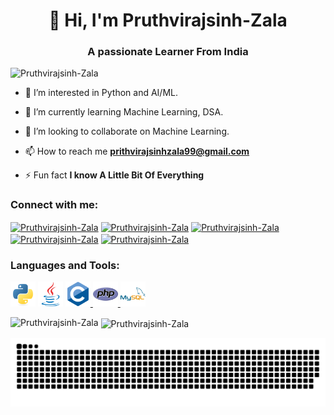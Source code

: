 <h1 align="center">👋 Hi, I'm Pruthvirajsinh-Zala</h1>
<h3 align="center">A passionate Learner From India</h3>

<p align="left"> <img src="https://komarev.com/ghpvc/?username=Pruthvirajsinh-Zala&label=Profile%20views&color=0e75b6&style=flat" alt="Pruthvirajsinh-Zala" /> </p>

- 👀 I’m interested in Python and AI/ML.

- 🌱 I’m currently learning Machine Learning, DSA.

- 💞️ I’m looking to collaborate on Machine Learning.

- 📫 How to reach me **prithvirajsinhzala99@gmail.com**

- ⚡ Fun fact **I know A Little Bit Of Everything**

<h3 align="left">Connect with me:</h3>
<p align="left">
<a href="https://linkedin.com/in/pruthvirajsinh-zala" target="blank"><img align="center" src="https://raw.githubusercontent.com/rahuldkjain/github-profile-readme-generator/master/src/images/icons/Social/linked-in-alt.svg" alt="Pruthvirajsinh-Zala" height="30" width="40" /></a>
<a href="https://www.kaggle.com/pruthvirajsinhzala99" target="blank"><img align="center" src="https://raw.githubusercontent.com/rahuldkjain/github-profile-readme-generator/master/src/images/icons/Social/kaggle.svg" alt="Pruthvirajsinh-Zala" height="30" width="40" /></a>
<a href="https://www.geeksforgeeks.org/user/pruthvirajsinhzala" target="blank"><img align="center" 
src="https://raw.githubusercontent.com/rahuldkjain/github-profile-readme-generator/master/src/images/icons/Social/geeks-for-geeks.svg" alt="Pruthvirajsinh-Zala" height="30" width="40" /></a>
<a href="https://leetcode.com/u/prithvirajsinhzala" target="blank"><img align="center" 
src="https://raw.githubusercontent.com/rahuldkjain/github-profile-readme-generator/master/src/images/icons/Social/leet-code.svg" alt="Pruthvirajsinh-Zala" height="30" width="40" /></a>
<a href="https://tryhackme.com/p/PruthvirajsinhZala" target="blank"><img align="center" 
src="https://assets.tryhackme.com/img/logo/tryhackme_logo_full.svg" alt="Pruthvirajsinh-Zala" height="30" width="40" /></a>
</p>

<h3 align="left">Languages and Tools:</h3>

<p align="left"> 
<a href="https://www.python.org" target="_blank" rel="noreferrer"> <img src="https://raw.githubusercontent.com/devicons/devicon/refs/heads/master/icons/python/python-original.svg" alt="python" width="40" height="40"/></a>
<a href="https://www.java.com/" target="_blank" rel="noreferrer"><img src="https://raw.githubusercontent.com/devicons/devicon/refs/heads/master/icons/java/java-original.svg" alt="java" width="40" height="40" /></a>
<a href="https://www.cprogramming.com/" target="_blank" rel="noreferrer"> <img src="https://raw.githubusercontent.com/devicons/devicon/master/icons/c/c-original.svg" alt="c" width="40" height="40"/> </a>
<a href="https://www.php.net/" target="_blank" rel="noreferrer"> <img src="https://raw.githubusercontent.com/devicons/devicon/refs/heads/master/icons/php/php-original.svg" alt="php" width="40" height="40"/> </a>
<a href="https://www.mysql.com/" target="_blank" rel="noreferrer"> <img src="https://raw.githubusercontent.com/devicons/devicon/master/icons/mysql/mysql-original-wordmark.svg" alt="mysql" width="40" height="40"/> </a>
</p>

<p><img align="left" src="https://github-readme-stats.vercel.app/api/top-langs?username=Pruthvirajsinh-Zala&show_icons=true&locale=en&layout=compact" alt="Pruthvirajsinh-Zala" /></p>

<p>&nbsp;<img align="center" src="https://github-readme-stats.vercel.app/api?username=Pruthvirajsinh-Zala&show_icons=true&locale=en" alt="Pruthvirajsinh-Zala" /></p>

<picture>
  <source media="(prefers-color-scheme: dark)" srcset="https://raw.githubusercontent.com/Pruthvirajsinh-Zala/Pruthvirajsinh-Zala/output/github-contribution-grid-snake-dark.svg">
  <source media="(prefers-color-scheme: light)" srcset="https://raw.githubusercontent.com/Pruthvirajsinh-Zala/Pruthvirajsinh-Zala/output/github-contribution-grid-snake.svg">
  <img alt="github contribution grid snake animation" src="https://raw.githubusercontent.com/platane/platane/output/github-contribution-grid-snake.svg">
</picture>

<!---
Pruthvirajsinh-Zala/Pruthvirajsinh-Zala is a ✨ special ✨ repository because its `README.md` (this file) appears on your GitHub profile.
You can click the Preview link to take a look at your changes.
--->
